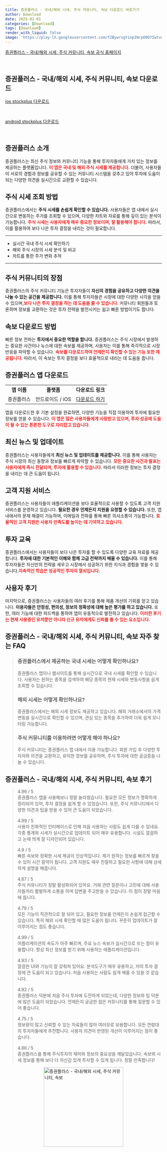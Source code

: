 ```yaml
---
title: 증권플러스 - 국내/해외 시세, 주식 커뮤니티, 속보 다운로드 바로가기
author: Download
date: 2025-02-01
categories: [Download]
tags: [Download]
render_with_liquid: false
image: 'https://play-lh.googleusercontent.com/fZBywrsgYinpINrpO0O7IwtvqwQB0--P_iQGAlTkQ634tvkzCcP-LgJscK25KvCCXuEj=s256-rw'
---
```

<p><a class='click-button' title='증권플러스 - 국내/해외 시세, 주식 커뮤니티, 속보' href='https://stockplus.com/' rel='nofollow'>증권플러스 - 국내/해외 시세, 주식 커뮤니티, 속보 공식 홈페이지</a></p><br>
<h2 id='증권플러스 - 국내/해외 시세, 주식 커뮤니티, 속보_다운로드'>증권플러스 - 국내/해외 시세, 주식 커뮤니티, 속보 다운로드</h2>
<p><a class="click-button ios" title="stockplus 다운로드" href="https://apps.apple.com/kr/app/%EC%A6%9D%EA%B6%8C%ED%94%8C%EB%9F%AC%EC%8A%A4-%EB%B9%84%EC%83%81%EC%9E%A5/id1477422221" rel="nofollow">ios stockplus 다운로드</a></p><br>
<p><a class="click-button android" title="stockplus 다운로드" href="https://play.google.comhttps://play.google.com/store/apps/details?id=com.dunamu.stockplus" rel="nofollow">android stockplus 다운로드</a></p><br>


<h2 id='증권플러스_소개'>증권플러스 소개</h2>

<p>증권플러스는 최신 주식 정보와 커뮤니티 기능을 통해 투자자들에게 가치 있는 정보를 제공하는 플랫폼입니다. <b><span style="color: #ee2323;">이 앱은 국내 및 해외 주식 시세를 제공합니다.</span></b> 더불어, 사용자들이 서로의 경험과 정보를 공유할 수 있는 커뮤니티 시스템을 갖추고 있어 투자에 도움이 되는 다양한 의견을 실시간으로 교환할 수 있습니다. </p>

<h2 id='주식시세_조회'>주식 시세 조회 방법</h2>

<p>증권플러스에서는 <b>주식 시세를 손쉽게 확인할 수 있습니다.</b> 사용자들은 앱 내에서 실시간으로 변동하는 주가를 조회할 수 있으며, 다양한 차트와 자료를 통해 깊이 있는 분석이 가능합니다. <b><span style="color: #ee2323;">주식 시세는 사용자에게 매우 중요한 정보이며, 잘 활용해야 합니다.</span></b> 따라서, 이를 활용하여 보다 나은 투자 결정을 내리는 것이 필요합니다.</p>

<hr />

<ul>
    <li>실시간 국내 주식 시세 확인하기</li>
    <li>해외 주식 시장의 시세 분석 및 비교</li>
    <li>차트를 통한 주가 변화 추적</li>
</ul>

<hr />

<h2 id='주식_커뮤니티'>주식 커뮤니티의 장점</h2>

<p>증권플러스의 주식 커뮤니티 기능은 투자자들이 <b>자신의 경험을 공유하고 다양한 의견을 나눌 수 있는 공간을 제공합니다.</b> 이를 통해 투자자들은 시장에 대한 다양한 시각을 얻을 수 있으며,<b><span style="color: #ee2323;">보다 나은 투자 결정을 하는 데 도움을 줄 수 있습니다.</span></b> 커뮤니티 회원들과 토론하며 정보를 교환하는 것은 투자 전략을 발전시키는 쉽고 빠른 방법이기도 합니다.</p>

<h2 id='속보_다운로드'>속보 다운로드 방법</h2>

<p>빠른 정보 전파는 <b>투자에서 중요한 역할을 합니다.</b> 증권플러스는 주식 시장에서 발생하는 중요한 사건이나 뉴스에 대한 속보를 제공하며, 사용자는 이를 통해 즉각적으로 시장 반응을 파악할 수 있습니다. <b><span style="color: #ee2323;">속보를 다운로드하여 언제든지 확인할 수 있는 기능 또한 제공됩니다.</span></b> 따라서, 이 속보는 투자 결정을 보다 효율적으로 내리는 데 도움을 줍니다.</p>

<h2 id='앱_다운로드'>증권플러스 앱 다운로드</h2>

<table>
    <tr>
        <td style="text-align: center; height: 17px;"><b>앱 이름</b></td>
        <td style="text-align: center; height: 17px;"><b>플랫폼</b></td>
        <td style="text-align: center; height: 17px;"><b>다운로드 링크</b></td>
    </tr>
    <tr>
        <td style="text-align: center; height: 17px;">증권플러스</td>
        <td style="text-align: center; height: 17px;">안드로이드 / iOS</td>
        <td style="text-align: center; height: 17px;"><a href="https://example.com/download">다운로드 하기</a></td>
    </tr>
</table>

<p>앱을 다운로드한 후 기본 설정을 완료하면, 다양한 기능을 직접 이용하여 투자에 필요한 정보를 얻을 수 있습니다. <b><span style="color: #ee2323;">이 앱은 많은 사용자들에게 사랑받고 있으며, 투자 성공에 도움이 될 수 있는 튼튼한 도구로 자리잡고 있습니다.</span></b></p>

<h2 id='최신_뉴스'>최신 뉴스 및 업데이트</h2>

<p>증권플러스는 사용자들에게 <b>최신 뉴스 및 업데이트를 제공합니다.</b> 이를 통해 사용자는 주식 시장의 최신 동향과 정보를 빠르게 파악할 수 있습니다. <b><span style="color: #ee2323;">모든 중요한 사건과 발표는 사용자에게 즉시 전달되며, 투자에 활용할 수 있습니다.</span></b> 따라서 이러한 정보는 투자 결정을 내리는 데 큰 도움이 됩니다.</p>

<h2 id='고객_지원'>고객 지원 서비스</h2>

<p>증권플러스는 사용자들이 애플리케이션을 보다 효율적으로 사용할 수 있도록 고객 지원 서비스를 운영하고 있습니다. <b>필요한 경우 언제든지 지원을 요청할 수 있습니다.</b> 또한, 앱 내에서의 문제 해결이 가능하며, 이메일과 전화를 통해 빠른 의사소통이 가능합니다. <b><span style="color: #ee2323;">효율적인 고객 지원은 사용자 만족도를 높이는 데 기여하고 있습니다.</span></b></p>

<h2 id='투자_교육'>투자 교육</h2>

<p>증권플러스에서는 사용자들이 보다 나은 투자를 할 수 있도록 다양한 교육 자료를 제공합니다. <b>투자에 대한 기본적인 이해와 함께 고급 전략까지 배울 수 있습니다.</b> 이를 통해 투자자들은 자신만의 전략을 세우고 시장에서 성공하기 위한 지식과 경험을 쌓을 수 있습니다.<b><span style="color: #ee2323;">지속적인 학습은 성공적인 투자의 열쇠입니다.</span></b></p>

<h2 id='사용자_후기'>사용자 후기</h2>

<p>마지막으로, 증권플러스는 사용자들의 여러 후기를 통해 제품 개선의 기회를 얻고 있습니다. <b>이용자들은 안정성, 편의성, 정보의 정확성에 대해 높은 평가를 하고 있습니다.</b> 또한, 여러 기능에 대한 피드백을 통하여 앱이 유동적으로 발전하고 있습니다. <b><span style="color: #ee2323;">이러한 후기는 현재 사용중인 유저뿐만 아니라 신규 유저에게도 신뢰를 줄 수 있는 요소입니다.</span></b></p>


<h2 id='증권플러스 - 국내/해외 시세, 주식 커뮤니티, 속보_자주_찾는_FAQ'>증권플러스 - 국내/해외 시세, 주식 커뮤니티, 속보 자주 찾는 FAQ</h2>
<div itemscope="" itemtype="https://schema.org/FAQPage"> 
<blockquote> 
<div itemscope="" itemprop="mainEntity" itemtype="https://schema.org/Question"> 
<h3 itemprop="name">증권플러스에서 제공하는 국내 시세는 어떻게 확인하나요?</h3> 
<div itemscope="" itemprop="acceptedAnswer" itemtype="https://schema.org/Answer"> 
<span itemprop="text"> 
<p>증권플러스 앱이나 웹사이트를 통해 실시간으로 국내 시세를 확인할 수 있습니다. 사용자는 원하는 종목을 검색하여 해당 종목의 현재 시세와 변동사항을 쉽게 조회할 수 있습니다.</p> 
</span> 
</div> 
</div> 

<div itemscope="" itemprop="mainEntity" itemtype="https://schema.org/Question"> 
<h3 itemprop="name">해외 시세는 어떻게 확인하나요?</h3> 
<div itemscope="" itemprop="acceptedAnswer" itemtype="https://schema.org/Answer"> 
<span itemprop="text"> 
<p>증권플러스에서는 해외 시세 정보도 제공하고 있습니다. 해외 거래소에서의 가격 변동을 실시간으로 확인할 수 있으며, 관심 있는 종목을 추가하여 더욱 쉽게 모니터링 가능합니다.</p> 
</span> 
</div> 
</div> 

<div itemscope="" itemprop="mainEntity" itemtype="https://schema.org/Question"> 
<h3 itemprop="name">주식 커뮤니티를 이용하려면 어떻게 해야 하나요?</h3> 
<div itemscope="" itemprop="acceptedAnswer" itemtype="https://schema.org/Answer"> 
<span itemprop="text"> 
<p>주식 커뮤니티는 증권플러스 앱 내에서 이용 가능합니다. 회원 가입 후 다양한 투자자와 의견을 교환하고, 유익한 정보를 공유하며, 주식 투자에 대한 궁금증을 나눌 수 있습니다.</p> 
</span> 
</div> 
</div> 

</blockquote> 
</div>
<h2 id='증권플러스 - 국내/해외 시세, 주식 커뮤니티, 속보_후기'>증권플러스 - 국내/해외 시세, 주식 커뮤니티, 속보 후기</h2>
<div itemscope itemtype="https://schema.org/Product">
  <blockquote>
  <div itemprop="review" itemscope itemtype="https://schema.org/Review">
      <div itemprop="reviewRating" itemscope itemtype="https://schema.org/Rating"> <span itemprop="ratingValue">4.96</span> / <span itemprop="bestRating">5</span> </div>
      <span itemprop="reviewBody">증권플러스 앱을 사용해보니 정말 놀라웠습니다. 필요한 모든 정보가 명확하게 정리되어 있어, 투자 결정을 쉽게 할 수 있었습니다. 또한, 주식 커뮤니티에서 다양한 의견과 팁을 받을 수 있어 큰 도움이 되었습니다.</span>
  </div>
  <br>
  <div itemprop="review" itemscope itemtype="https://schema.org/Review">
      <div itemprop="reviewRating" itemscope itemtype="https://schema.org/Rating"> <span itemprop="ratingValue">4.99</span> / <span itemprop="bestRating">5</span> </div>
      <span itemprop="reviewBody">사용자 친화적인 인터페이스로 인해 처음 사용하는 사람도 쉽게 다룰 수 있네요. 각종 통계와 시세가 실시간으로 업데이트 되어 매우 유용합니다. 시설도 깔끔하고 눈에 띄게 잘 디자인되어 있습니다.</span>
  </div>
  <br>
  <div itemprop="review" itemscope itemtype="https://schema.org/Review">
      <div itemprop="reviewRating" itemscope itemtype="https://schema.org/Rating"> <span itemprop="ratingValue">4.9</span> / <span itemprop="bestRating">5</span> </div>
      <span itemprop="reviewBody">빠른 속보와 정확한 시세 제공이 인상적입니다. 제가 원하는 정보를 빠르게 찾을 수 있어 시간 절약이 됩니다. 고객 지원도 매우 친절하고 필요한 사항에 대해 상세하게 설명을 해줍니다.</span>
  </div>
  <br>
  <div itemprop="review" itemscope itemtype="https://schema.org/Review">
      <div itemprop="reviewRating" itemscope itemtype="https://schema.org/Rating"> <span itemprop="ratingValue">4.87</span> / <span itemprop="bestRating">5</span> </div>
      <span itemprop="reviewBody">주식 커뮤니티가 정말 활성화되어 있어요. 거래 관련 질문이나 고민에 대해 사용자들끼리 활발하게 소통을 하며 답변을 주고받을 수 있습니다. 이 점이 정말 마음에 듭니다.</span>
  </div>
  <br>
  <div itemprop="review" itemscope itemtype="https://schema.org/Review">
      <div itemprop="reviewRating" itemscope itemtype="https://schema.org/Rating"> <span itemprop="ratingValue">4.79</span> / <span itemprop="bestRating">5</span> </div>
      <span itemprop="reviewBody">모든 기능이 직관적으로 잘 되어 있고, 필요한 정보를 언제든지 손쉽게 접근할 수 있습니다. 특히 해외 시세 확인할 때 많은 도움이 됩니다. 꾸준히 업데이트가 잘 이루어지는 점도 좋습니다.</span>
  </div>
  <br>
  <div itemprop="review" itemscope itemtype="https://schema.org/Review">
      <div itemprop="reviewRating" itemscope itemtype="https://schema.org/Rating"> <span itemprop="ratingValue">4.99</span> / <span itemprop="bestRating">5</span> </div>
      <span itemprop="reviewBody">어플리케이션의 속도가 아주 빠르며, 주요 뉴스 속보가 실시간으로 뜨는 점이 유용합니다. 항상 최신 정보를 받기 위해 사용하는 애플리케이션입니다.</span>
  </div>
  <br>
  <div itemprop="review" itemscope itemtype="https://schema.org/Review">
      <div itemprop="reviewRating" itemscope itemtype="https://schema.org/Rating"> <span itemprop="ratingValue">4.93</span> / <span itemprop="bestRating">5</span> </div>
      <span itemprop="reviewBody">깔끔한 UI와 기능이 잘 갖춰져 있어요. 분석도구가 매우 유용하고, 저의 투자 결정에 큰 도움이 되고 있습니다. 처음 사용하는 사람도 쉽게 배울 수 있을 것 같습니다.</span>
  </div>
  <br>
  <div itemprop="review" itemscope itemtype="https://schema.org/Review">
      <div itemprop="reviewRating" itemscope itemtype="https://schema.org/Rating"> <span itemprop="ratingValue">4.92</span> / <span itemprop="bestRating">5</span> </div>
      <span itemprop="reviewBody">증권플러스 덕분에 처음 주식 투자에 도전하게 되었는데, 다양한 정보와 팁 덕분에 많은 도움이 되었습니다. 언제든지 궁금한 점은 커뮤니티를 통해 질문할 수 있어 좋습니다.</span>
  </div>
  <br>
  <div itemprop="review" itemscope itemtype="https://schema.org/Review">
      <div itemprop="reviewRating" itemscope itemtype="https://schema.org/Rating"> <span itemprop="ratingValue">4.75</span> / <span itemprop="bestRating">5</span> </div>
      <span itemprop="reviewBody">정보량이 많고 신뢰할 수 있는 자료들이 많아 여러모로 유용합니다. 모든 연령대의 투자자들에게 추천합니다. 사용자 의견이 반영된 개선이 이루어지는 점이 좋습니다.</span>
  </div>
  <br>
  <div itemprop="review" itemscope itemtype="https://schema.org/Review">
      <div itemprop="reviewRating" itemscope itemtype="https://schema.org/Rating"> <span itemprop="ratingValue">4.86</span> / <span itemprop="bestRating">5</span> </div>
      <span itemprop="reviewBody">증권플러스를 통해 주식투자의 재미와 정보의 중요성을 깨달았습니다. 속보와 시세 정보를 통해 보다 더 자신감 있게 투자할 수 있게 됩니다. 정말 만족합니다!</span>
  </div>
  </blockquote>
</div>
<figure class="image" style="display: flex; justify-content: center; align-items: center; margin: 0;"><img src="https://play-lh.googleusercontent.com/fZBywrsgYinpINrpO0O7IwtvqwQB0--P_iQGAlTkQ634tvkzCcP-LgJscK25KvCCXuEj=s256-rw" alt="증권플러스 - 국내/해외 시세, 주식 커뮤니티, 속보" width="256" height="256" style="max-width: 100%; height: auto;"></figure>